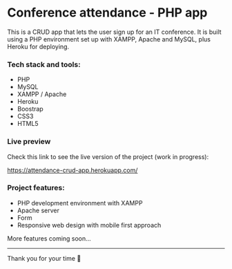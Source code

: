 # Conference attendance - PHP app

This is a CRUD app that lets the user sign up for an IT conference. It is built using a PHP environment set up with XAMPP, Apache and MySQL, plus Heroku for deploying.

### Tech stack and tools:

- PHP
- MySQL
- XAMPP / Apache
- Heroku
- Boostrap
- CSS3
- HTML5
  
### Live preview

Check this link to see the live version of the project (work in progress):

https://attendance-crud-app.herokuapp.com/

### Project features:

- PHP development environment with XAMPP
- Apache server
- Form
- Responsive web design with mobile first approach
  
More features coming soon...

--- 

Thank you for your time 🙂
